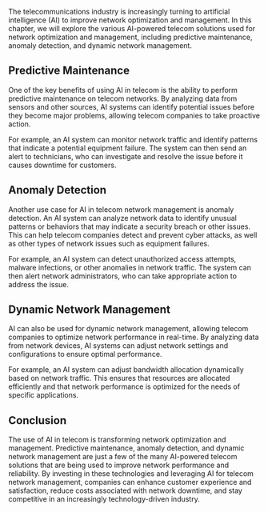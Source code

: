 
The telecommunications industry is increasingly turning to artificial intelligence (AI) to improve network optimization and management. In this chapter, we will explore the various AI-powered telecom solutions used for network optimization and management, including predictive maintenance, anomaly detection, and dynamic network management.

Predictive Maintenance
----------------------

One of the key benefits of using AI in telecom is the ability to perform predictive maintenance on telecom networks. By analyzing data from sensors and other sources, AI systems can identify potential issues before they become major problems, allowing telecom companies to take proactive action.

For example, an AI system can monitor network traffic and identify patterns that indicate a potential equipment failure. The system can then send an alert to technicians, who can investigate and resolve the issue before it causes downtime for customers.

Anomaly Detection
-----------------

Another use case for AI in telecom network management is anomaly detection. An AI system can analyze network data to identify unusual patterns or behaviors that may indicate a security breach or other issues. This can help telecom companies detect and prevent cyber attacks, as well as other types of network issues such as equipment failures.

For example, an AI system can detect unauthorized access attempts, malware infections, or other anomalies in network traffic. The system can then alert network administrators, who can take appropriate action to address the issue.

Dynamic Network Management
--------------------------

AI can also be used for dynamic network management, allowing telecom companies to optimize network performance in real-time. By analyzing data from network devices, AI systems can adjust network settings and configurations to ensure optimal performance.

For example, an AI system can adjust bandwidth allocation dynamically based on network traffic. This ensures that resources are allocated efficiently and that network performance is optimized for the needs of specific applications.

Conclusion
----------

The use of AI in telecom is transforming network optimization and management. Predictive maintenance, anomaly detection, and dynamic network management are just a few of the many AI-powered telecom solutions that are being used to improve network performance and reliability. By investing in these technologies and leveraging AI for telecom network management, companies can enhance customer experience and satisfaction, reduce costs associated with network downtime, and stay competitive in an increasingly technology-driven industry.
